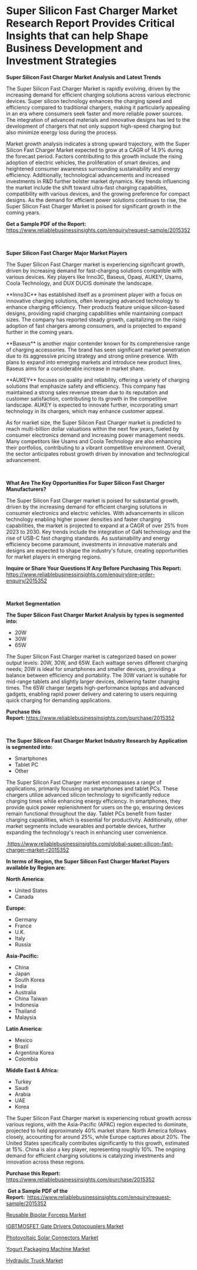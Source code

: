 <p><h1>Super Silicon Fast Charger Market Research Report Provides Critical Insights that can help Shape Business Development and Investment Strategies</h1></p><p><strong>Super Silicon Fast Charger Market Analysis and Latest Trends</strong></p>
<p><p>The Super Silicon Fast Charger Market is rapidly evolving, driven by the increasing demand for efficient charging solutions across various electronic devices. Super silicon technology enhances the charging speed and efficiency compared to traditional chargers, making it particularly appealing in an era where consumers seek faster and more reliable power sources. The integration of advanced materials and innovative designs has led to the development of chargers that not only support high-speed charging but also minimize energy loss during the process.</p><p>Market growth analysis indicates a strong upward trajectory, with the Super Silicon Fast Charger Market expected to grow at a CAGR of 14.9% during the forecast period. Factors contributing to this growth include the rising adoption of electric vehicles, the proliferation of smart devices, and heightened consumer awareness surrounding sustainability and energy efficiency. Additionally, technological advancements and increased investments in R&D further bolster market dynamics. Key trends influencing the market include the shift toward ultra-fast charging capabilities, compatibility with various devices, and the growing preference for compact designs. As the demand for efficient power solutions continues to rise, the Super Silicon Fast Charger Market is poised for significant growth in the coming years.</p></p>
<p><strong>Get a Sample PDF of the Report:&nbsp;</strong> <a href="https://www.reliablebusinessinsights.com/enquiry/request-sample/2015352?utm_campaign=1873&utm_medium=2&utm_source=Github&utm_content=ia&utm_term=29032025&utm_id=super-silicon-fast-charger">https://www.reliablebusinessinsights.com/enquiry/request-sample/2015352</a></p>
<p>&nbsp;</p>
<p><strong>Super Silicon Fast Charger Major Market Players</strong></p>
<p><p>The Super Silicon Fast Charger market is experiencing significant growth, driven by increasing demand for fast-charging solutions compatible with various devices. Key players like Inno3C, Baseus, Opaqi, AUKEY, Usams, Coola Technology, and DUX DUCIS dominate the landscape.</p><p>**Inno3C** has established itself as a prominent player with a focus on innovative charging solutions, often leveraging advanced technology to enhance charging efficiency. Their products feature unique silicon-based designs, providing rapid charging capabilities while maintaining compact sizes. The company has reported steady growth, capitalizing on the rising adoption of fast chargers among consumers, and is projected to expand further in the coming years.</p><p>**Baseus** is another major contender known for its comprehensive range of charging accessories. The brand has seen significant market penetration due to its aggressive pricing strategy and strong online presence. With plans to expand into emerging markets and introduce new product lines, Baseus aims for a considerable increase in market share.</p><p>**AUKEY** focuses on quality and reliability, offering a variety of charging solutions that emphasize safety and efficiency. This company has maintained a strong sales revenue stream due to its reputation and customer satisfaction, contributing to its growth in the competitive landscape. AUKEY is expected to innovate further, incorporating smart technology in its chargers, which may enhance customer appeal.</p><p>As for market size, the Super Silicon Fast Charger market is predicted to reach multi-billion dollar valuations within the next few years, fueled by consumer electronics demand and increasing power management needs. Many competitors like Usams and Coola Technology are also enhancing their portfolios, contributing to a vibrant competitive environment. Overall, the sector anticipates robust growth driven by innovation and technological advancement.</p></p>
<p>&nbsp;</p>
<p><strong>What Are The Key Opportunities For Super Silicon Fast Charger Manufacturers?</strong></p>
<p><p>The Super Silicon Fast Charger market is poised for substantial growth, driven by the increasing demand for efficient charging solutions in consumer electronics and electric vehicles. With advancements in silicon technology enabling higher power densities and faster charging capabilities, the market is projected to expand at a CAGR of over 25% from 2023 to 2030. Key trends include the integration of GaN technology and the rise of USB-C fast charging standards. As sustainability and energy efficiency become paramount, investments in innovative materials and designs are expected to shape the industry's future, creating opportunities for market players in emerging regions.</p></p>
<p><strong>Inquire or Share Your Questions If Any Before Purchasing This Report:</strong> <a href="https://www.reliablebusinessinsights.com/enquiry/pre-order-enquiry/2015352?utm_campaign=1873&utm_medium=2&utm_source=Github&utm_content=ia&utm_term=29032025&utm_id=super-silicon-fast-charger">https://www.reliablebusinessinsights.com/enquiry/pre-order-enquiry/2015352</a></p>
<p>&nbsp;</p>
<p><strong>Market Segmentation</strong></p>
<p><strong>The Super Silicon Fast Charger Market Analysis by types is segmented into:</strong></p>
<p><ul><li>20W</li><li>30W</li><li>65W</li></ul></p>
<p><p>The Super Silicon Fast Charger market is categorized based on power output levels: 20W, 30W, and 65W. Each wattage serves different charging needs; 20W is ideal for smartphones and smaller devices, providing a balance between efficiency and portability. The 30W variant is suitable for mid-range tablets and slightly larger devices, delivering faster charging times. The 65W charger targets high-performance laptops and advanced gadgets, enabling rapid power delivery and catering to users requiring quick charging for demanding applications.</p></p>
<p><strong>Purchase this Report:&nbsp;</strong><a href="https://www.reliablebusinessinsights.com/purchase/2015352?utm_campaign=1873&utm_medium=2&utm_source=Github&utm_content=ia&utm_term=29032025&utm_id=super-silicon-fast-charger">https://www.reliablebusinessinsights.com/purchase/2015352</a></p>
<p>&nbsp;</p>
<p><strong>The Super Silicon Fast Charger Market Industry Research by Application is segmented into:</strong></p>
<p><ul><li>Smartphones</li><li>Tablet PC</li><li>Other</li></ul></p>
<p><p>The Super Silicon Fast Charger market encompasses a range of applications, primarily focusing on smartphones and tablet PCs. These chargers utilize advanced silicon technology to significantly reduce charging times while enhancing energy efficiency. In smartphones, they provide quick power replenishment for users on the go, ensuring devices remain functional throughout the day. Tablet PCs benefit from faster charging capabilities, which is essential for productivity. Additionally, other market segments include wearables and portable devices, further expanding the technology's reach in enhancing user convenience.</p></p>
<p><a href="https://www.reliablebusinessinsights.com/global-super-silicon-fast-charger-market-r2015352?utm_campaign=1873&utm_medium=2&utm_source=Github&utm_content=ia&utm_term=29032025&utm_id=super-silicon-fast-charger">&nbsp;https://www.reliablebusinessinsights.com/global-super-silicon-fast-charger-market-r2015352</a></p>
<p><strong>In terms of Region, the Super Silicon Fast Charger Market Players available by Region are:</strong></p>
<p>
    <p> <strong> North America: </strong>
        <ul>
            <li>United States</li>
            <li>Canada</li>
        </ul>
        </p> 
    <p> <strong> Europe: </strong>
        <ul>
            <li>Germany</li>
            <li>France</li>
            <li>U.K.</li>
            <li>Italy</li>
            <li>Russia</li>
        </ul>
        </p> 
    <p> <strong> Asia-Pacific: </strong>
        <ul>
            <li>China</li>
            <li>Japan</li>
            <li>South Korea</li>
            <li>India</li>
            <li>Australia</li>
            <li>China Taiwan</li>
            <li>Indonesia</li>
            <li>Thailand</li>
            <li>Malaysia</li>
        </ul>
        </p> 
    <p> <strong> Latin America: </strong>
        <ul>
            <li>Mexico</li>
            <li>Brazil</li>
            <li>Argentina Korea</li>
            <li>Colombia</li>
        </ul>
        </p> 
    <p> <strong> Middle East & Africa: </strong>
        <ul>
            <li>Turkey</li>
            <li>Saudi</li>
            <li>Arabia</li>
            <li>UAE</li>
            <li>Korea</li>
        </ul>
    </p>
    </p>
<p><p>The Super Silicon Fast Charger market is experiencing robust growth across various regions, with the Asia-Pacific (APAC) region expected to dominate, projected to hold approximately 40% market share. North America follows closely, accounting for around 25%, while Europe captures about 20%. The United States specifically contributes significantly to this growth, estimated at 15%. China is also a key player, representing roughly 10%. The ongoing demand for efficient charging solutions is catalyzing investments and innovation across these regions.</p></p>
<p><strong>Purchase this Report: </strong><a href="https://www.reliablebusinessinsights.com/purchase/2015352?utm_campaign=1873&utm_medium=2&utm_source=Github&utm_content=ia&utm_term=29032025&utm_id=super-silicon-fast-charger">https://www.reliablebusinessinsights.com/purchase/2015352</a></p>
<p>&nbsp;<strong>Get a Sample PDF of the Report:&nbsp;&nbsp;</strong><a href="https://www.reliablebusinessinsights.com/enquiry/request-sample/2015352?utm_campaign=1873&utm_medium=2&utm_source=Github&utm_content=ia&utm_term=29032025&utm_id=super-silicon-fast-charger">https://www.reliablebusinessinsights.com/enquiry/request-sample/2015352</a></p>
<p><strong></strong></p>
<p><p><a href="https://www.linkedin.com/pulse/key-insights-reusable-bipolar-forceps-market-2025-2032-segmentation-wzemf?utm_campaign=1873&utm_medium=2&utm_source=Github&utm_content=ia&utm_term=29032025&utm_id=super-silicon-fast-charger">Reusable Bipolar Forceps Market</a></p><p><a href="https://github.com/abbasgwiltke/Market-Research-Report-List-1/blob/main/igbtmosfet-gate-drivers-optocouplers-market.md?utm_campaign=1873&utm_medium=2&utm_source=Github&utm_content=ia&utm_term=29032025&utm_id=super-silicon-fast-charger">IGBTMOSFET Gate Drivers Optocouplers Market</a></p><p><a href="https://github.com/artussavasrv/Market-Research-Report-List-1/blob/main/photovoltaic-solar-connectors-market.md?utm_campaign=1873&utm_medium=2&utm_source=Github&utm_content=ia&utm_term=29032025&utm_id=super-silicon-fast-charger">Photovoltaic Solar Connectors Market</a></p><p><a href="https://www.linkedin.com/pulse/deep-insights-yogurt-packaging-machine-market-size-growing-rxgbf?utm_campaign=1873&utm_medium=2&utm_source=Github&utm_content=ia&utm_term=29032025&utm_id=super-silicon-fast-charger">Yogurt Packaging Machine Market</a></p><p><a href="https://www.linkedin.com/pulse/revolutionizing-success-in-depth-review-theglobal-hydraulic-qry3f?utm_campaign=1873&utm_medium=2&utm_source=Github&utm_content=ia&utm_term=29032025&utm_id=super-silicon-fast-charger">Hydraulic Truck Market</a></p></p>